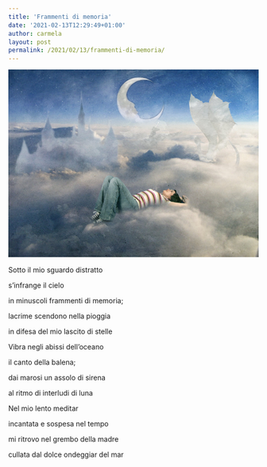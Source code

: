 ```yaml
---
title: 'Frammenti di memoria'
date: '2021-02-13T12:29:49+01:00'
author: carmela
layout: post
permalink: /2021/02/13/frammenti-di-memoria/
---
```


![](/assets/img/2021/02/sogno-1.jpg)



Sotto il mio sguardo distratto

s’infrange il cielo

in minuscoli frammenti di memoria;

 lacrime scendono nella pioggia

in difesa del mio lascito di stelle

Vibra negli abissi dell’oceano

il canto della balena;

dai marosi un assolo di sirena

al ritmo di interludi di luna

Nel mio lento meditar

incantata e sospesa nel tempo

mi ritrovo nel grembo della madre

cullata dal dolce ondeggiar del mar
